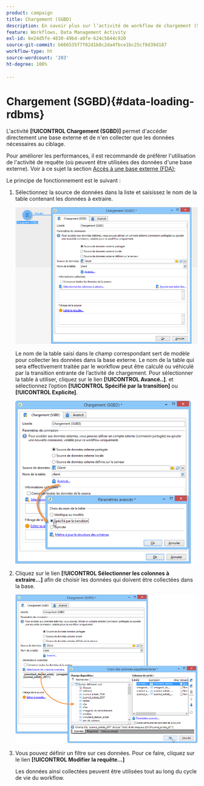 ```yaml
---
product: campaign
title: Chargement (SGBD)
description: En savoir plus sur l’activité de workflow de chargement (SGBD)
feature: Workflows, Data Management Activity
exl-id: 6e24d5fe-4830-49b4-a0fe-624c5644c920
source-git-commit: b666535f7f82d1b8c2da4fbce1bc25cf8d39d187
workflow-type: ht
source-wordcount: '203'
ht-degree: 100%

---
```


# Chargement (SGBD){#data-loading-rdbms}



L&#39;activité **[!UICONTROL Chargement (SGBD)]** permet d&#39;accéder directement une base externe et de n&#39;en collecter que les données nécessaires au ciblage.

Pour améliorer les performances, il est recommandé de préférer l&#39;utilisation de l&#39;activité de requête (où peuvent être utilisées des données d&#39;une base externe). Voir à ce sujet la section [Accès à une base externe (FDA)](accessing-an-external-database-fda.md);

Le principe de fonctionnement est le suivant :

1. Sélectionnez la source de données dans la liste et saisissez le nom de la table contenant les données à extraire.

   ![](assets/s_advuser_wf_sgbd_sample_1.png)

   Le nom de la table saisi dans le champ correspondant sert de modèle pour collecter les données dans la base externe. Le nom de la table qui sera effectivement traitée par le workflow peut être calculé ou véhiculé par la transition entrante de l’activité de chargement. Pour sélectionner la table à utiliser, cliquez sur le lien **[!UICONTROL Avancé..]**. et sélectionnez l’option **[!UICONTROL Spécifié par la transition]** ou **[!UICONTROL Explicite]**.

   ![](assets/s_advuser_wf_sgbd_sample_5.png)

1. Cliquez sur le lien **[!UICONTROL Sélectionner les colonnes à extraire...]** afin de choisir les données qui doivent être collectées dans la base.

   ![](assets/s_advuser_wf_sgbd_sample_2.png)

1. Vous pouvez définir un filtre sur ces données. Pour ce faire, cliquez sur le lien **[!UICONTROL Modifier la requête...]**

   Les données ainsi collectées peuvent être utilisées tout au long du cycle de vie du workflow.
